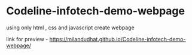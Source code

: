 # Codeline-infotech-demo-webpage
using only html , css and javascript create webpage



link for preview -  https://milandudhat.github.io/Codeline-infotech-demo-webpage/
